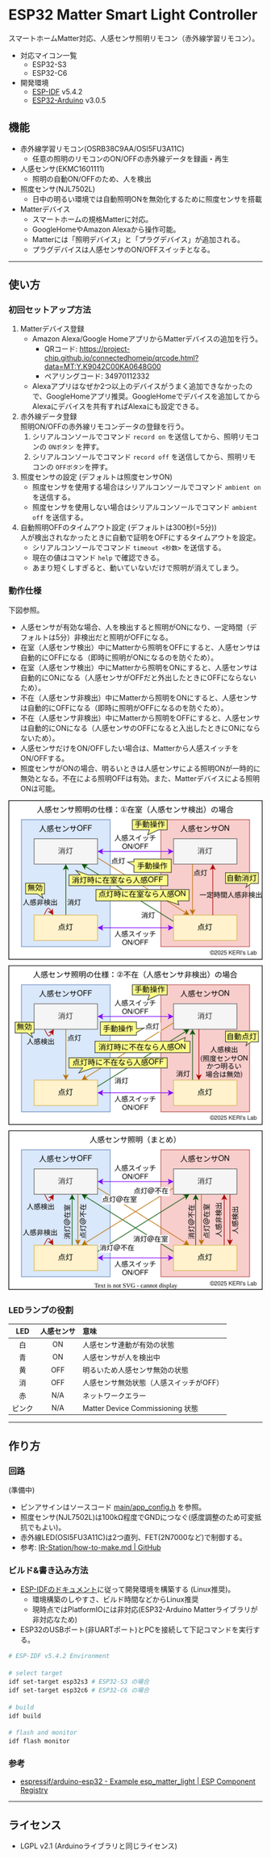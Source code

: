 # ESP32 Matter Smart Light Controller

スマートホームMatter対応、人感センサ照明リモコン（赤外線学習リモコン）。

- 対応マイコン一覧
  - ESP32-S3
  - ESP32-C6
- 開発環境
  - [ESP-IDF](https://github.com/espressif/esp-idf) v5.4.2
  - [ESP32-Arduino](https://github.com/espressif/arduino-esp32) v3.0.5

## 機能

- 赤外線学習リモコン(OSRB38C9AA/OSI5FU3A11C)
  - 任意の照明のリモコンのON/OFFの赤外線データを録画・再生
- 人感センサ(EKMC1601111)
  - 照明の自動ON/OFFのため、人を検出
- 照度センサ(NJL7502L)
  - 日中の明るい環境では自動照明ONを無効化するために照度センサを搭載
- Matterデバイス
  - スマートホームの規格Matterに対応。
  - GoogleHomeやAmazon Alexaから操作可能。
  - Matterには「照明デバイス」と「プラグデバイス」が追加される。
  - プラグデバイスは人感センサのON/OFFスイッチとなる。

---

## 使い方

### 初回セットアップ方法

1. Matterデバイス登録
   - Amazon Alexa/Google HomeアプリからMatterデバイスの追加を行う。
     - QRコード: https://project-chip.github.io/connectedhomeip/qrcode.html?data=MT:Y.K9042C00KA0648G00
     - ペアリングコード: 34970112332
   - Alexaアプリはなぜか2つ以上のデバイスがうまく追加できなかったので、GoogleHomeアプリ推奨。GoogleHomeでデバイスを追加してからAlexaにデバイスを共有すればAlexaにも設定できる。
2. 赤外線データ登録  
   照明ON/OFFの赤外線リモコンデータの登録を行う。
   1. シリアルコンソールでコマンド `record on` を送信してから、照明リモコンの `ONボタン` を押す。
   2. シリアルコンソールでコマンド `record off` を送信してから、照明リモコンの `OFFボタン`を押す。
3. 照度センサの設定 (デフォルトは照度センサON)  
   - 照度センサを使用する場合はシリアルコンソールでコマンド `ambient on` を送信する。
   - 照度センサを使用しない場合はシリアルコンソールでコマンド `ambient off` を送信する。
4. 自動照明OFFのタイムアウト設定 (デフォルトは300秒(=5分))  
   人が検出されなかったときに自動で証明をOFFにするタイムアウトを設定。
   - シリアルコンソールでコマンド `timeout <秒数>` を送信する。
   - 現在の値はコマンド `help` で確認できる。
   - あまり短くしすぎると、動いていないだけで照明が消えてしまう。

### 動作仕様

下図参照。

- 人感センサが有効な場合、人を検出すると照明がONになり、一定時間（デフォルトは5分）非検出だと照明がOFFになる。
- 在室（人感センサ検出）中にMatterから照明をOFFにすると、人感センサは自動的にOFFになる（即時に照明がONになるのを防ぐため）。
- 在室（人感センサ検出）中にMatterから照明をONにすると、人感センサは自動的にONになる（人感センサがOFFだと外出したときにOFFにならないため）。
- 不在（人感センサ非検出）中にMatterから照明をONにすると、人感センサは自動的にOFFになる（即時に照明がOFFになるのを防ぐため）。
- 不在（人感センサ非検出）中にMatterから照明をOFFにすると、人感センサは自動的にONになる（人感センサのOFFになると入出したときにONにならないため）。
- 人感センサだけをON/OFFしたい場合は、Matterから人感スイッチをON/OFFする。
- 照度センサがONの場合、明るいときは人感センサによる照明ONが一時的に無効となる。不在による照明OFFは有効。また、Matterデバイスによる照明ONは可能。

![状態遷移図](diagram.drawio.svg)

### LEDランプの役割

|  LED   | 人感センサ | 意味                                    |
| :----: | :--------: | :-------------------------------------- |
|   白   |     ON     | 人感センサ連動が有効の状態              |
|   青   |     ON     | 人感センサが人を検出中                  |
|   黄   |    OFF     | 明るいため人感センサ無効の状態          |
|   消   |    OFF     | 人感センサ無効状態（人感スイッチがOFF） |
|   赤   |    N/A     | ネットワークエラー                      |
| ピンク |    N/A     | Matter Device Commissioning 状態        |

---

## 作り方

### 回路

(準備中)

- ピンアサインはソースコード [main/app_config.h](main/app_config.h) を参照。
- 照度センサ(NJL7502L)は100kΩ程度でGNDにつなぐ(感度調整のため可変抵抗でもよい)。
- 赤外線LED(OSI5FU3A11C)は2つ直列、FET(2N7000など)で制御する。
- 参考: [IR-Station/how-to-make.md | GitHub](https://github.com/kerikun11/IR-Station/blob/master/how-to-make.md)

### ビルド&書き込み方法

- [ESP-IDFのドキュメント](https://docs.espressif.com/projects/esp-idf/en/latest/esp32/versions.html)に従って開発環境を構築する (Linux推奨)。
  - 環境構築のしやすさ、ビルド時間などからLinux推奨
  - 現時点ではPlatformIOには非対応(ESP32-Arduino Matterライブラリが非対応なため)
- ESP32のUSBポート(非UARTポート)とPCを接続して下記コマンドを実行する。

```sh
# ESP-IDF v5.4.2 Environment

# select target
idf set-target esp32s3 # ESP32-S3 の場合
idf set-target esp32c6 # ESP32-C6 の場合

# build
idf build

# flash and monitor
idf flash monitor
```

### 参考

- [espressif/arduino-esp32 - Example esp_matter_light | ESP Component Registry](https://components.espressif.com/components/espressif/arduino-esp32/versions/3.0.5/examples/esp_matter_light?language=en)

---

## ライセンス

- LGPL v2.1 (Arduinoライブラリと同じライセンス)
